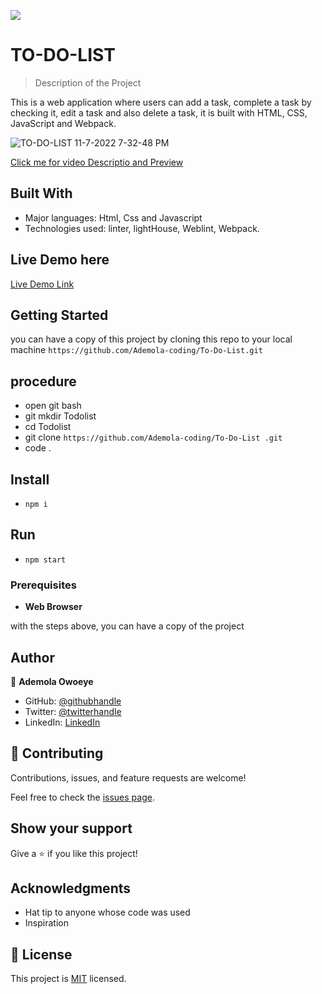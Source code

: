 ![](https://img.shields.io/badge/Microverse-blueviolet)

# TO-DO-LIST

> Description of the Project
 
 This is a web application where users can add a task, complete a task by checking it, edit a task and also delete a task, it is built with HTML, CSS, JavaScript and Webpack.
 
![TO-DO-LIST 11-7-2022 7-32-48 PM](https://user-images.githubusercontent.com/96092850/200387918-07287eed-abe7-4b29-910f-4270fcb6aaa0.png)

 [Click me for video Descriptio and Preview](https://www.loom.com/share/701f674fa6944e5e80b422f711a6f954)

## Built With

- Major languages: Html, Css and Javascript
- Technologies used: linter, lightHouse, Weblint, Webpack.

## Live Demo here

[Live Demo Link](https://ademola-coding.github.io/To-Do-List/)

## Getting Started

you can have a copy of this project by cloning this repo to your local machine
`https://github.com/Ademola-coding/To-Do-List.git`

## procedure
- open git bash
- git mkdir Todolist
- cd Todolist
- git clone `https://github.com/Ademola-coding/To-Do-List
.git`
- code .

## Install
 
 - `npm i`
 
 ## Run
 - `npm start`

### Prerequisites

- **Web Browser**

with the steps above, you can have a copy of the project 

## Author

👤 **Ademola Owoeye**

- GitHub: [@githubhandle](https://github.com/Ademola-coding)
- Twitter: [@twitterhandle](https://twitter.com/steady1700)
- LinkedIn: [LinkedIn](https://www.linkedin.com/resume-builder/urn:li:fs_memberResume:27973521/)

## 🤝 Contributing

Contributions, issues, and feature requests are welcome!

Feel free to check the [issues page](../../issues/).

## Show your support

Give a ⭐️ if you like this project!

## Acknowledgments

- Hat tip to anyone whose code was used
- Inspiration

## 📝 License

This project is [MIT](./MIT.md) licensed.



<!-- capstone
This is a project for a climate change summit website. It contains details about the conference such as the speakers, the date, venue and the main speakers.

Built With
HTML/CSS/JS
Getting Started
Click on the clone button to copy the clone
Open Terminal and run git clone
Clone the repo
From you terminal run " code ." to open in your code editor.
Sneak peek to my Capston Project
Portfolio: Alaa Shaheen
Authors
👤 Alaa Shaheen

GitHub: @AlaaShaheen2
Twitter: @Alaa Shaheen
LinkedIn: @Alaa Shaheen
🤝 Contributing
Contributions, issues, and feature requests are welcome!

Show your support
Give a ⭐️ if you like this project!

Video Description
The video description of the project can be accessed using this loom link

Setup
copy this link https://github.com/AlaaShaheen2/capstone.
get the directory that you want to clone the repository.
open the command prompt in this directory.
write https://github.com/AlaaShaheen2/capstone.
go to the repository folder in your command prompt and open index.html file
Install
write https://github.com/AlaaShaheen2/capstone.
go to the repository folder in your command prompt and open index.html file
Usage
By clicking on 'Go live' in VS studio, you can be able to see this project in action.
You can also access this open source website in the aboue provided demo link
Run tests
You can navigate to different parts of the page from the navigation bar and you can also inspect using the available browser tools to se how the webpages were built.
Deployment
The project is deployed at https://alaashaheen2.github.io/capstone/
Acknowledgments
Thanks to the reviewers
Thanks to Cindy Shin the author of the original desig
📝 License
@Cindy Shin

This project is MIT licensed. --->
